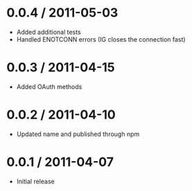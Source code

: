 
0.0.4 / 2011-05-03 
==================

  * Added additional tests
  * Handled ENOTCONN errors (IG closes the connection fast)

0.0.3 / 2011-04-15 
==================

  * Added OAuth methods

0.0.2 / 2011-04-10 
==================

  * Updated name and published through npm

0.0.1 / 2011-04-07 
==================

  * Initial release
